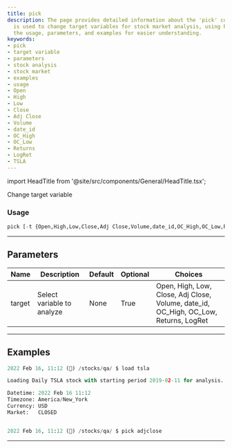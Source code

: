 ```yaml
---
title: pick
description: The page provides detailed information about the 'pick' command which
  is used to change target variables for stock market analysis, using Python. It lists
  the usage, parameters, and examples for easier understanding.
keywords:
- pick
- target variable
- parameters
- stock analysis
- stock market
- examples
- usage
- Open
- High
- Low
- Close
- Adj Close
- Volume
- date_id
- OC_High
- OC_Low
- Returns
- LogRet
- TSLA
---
```


import HeadTitle from '@site/src/components/General/HeadTitle.tsx';

<HeadTitle title="crypto/qa/pick - Reference | OpenBB Terminal Docs" />

Change target variable

### Usage

```python
pick [-t {Open,High,Low,Close,Adj Close,Volume,date_id,OC_High,OC_Low,Returns,LogRet}]
```

---

## Parameters

| Name | Description | Default | Optional | Choices |
| ---- | ----------- | ------- | -------- | ------- |
| target | Select variable to analyze | None | True | Open, High, Low, Close, Adj Close, Volume, date_id, OC_High, OC_Low, Returns, LogRet |


---

## Examples

```python
2022 Feb 16, 11:12 (🦋) /stocks/qa/ $ load tsla

Loading Daily TSLA stock with starting period 2019-02-11 for analysis.

Datetime: 2022 Feb 16 11:12
Timezone: America/New_York
Currency: USD
Market:   CLOSED


2022 Feb 16, 11:12 (🦋) /stocks/qa/ $ pick adjclose
```
---
